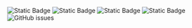 ![Static Badge](https://img.shields.io/badge/blacklists-60-000000) ![Static Badge](https://img.shields.io/badge/blacklisted-2968242-cc0000) ![Static Badge](https://img.shields.io/badge/whitelisted-2242-00CC00) ![Static Badge](https://img.shields.io/badge/streaming_blacklist-28106-000000) ![GitHub issues](https://img.shields.io/github/issues/fabriziosalmi/blacklists)
